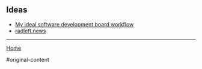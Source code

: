 ## Ideas

- [My ideal software development board workflow](ideal-software-dev-board-workflow.md)
- [radleft.news](radleft.news.md)

---

[Home](/)

#original-content

